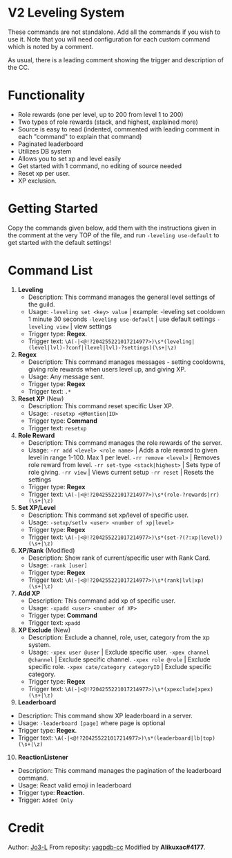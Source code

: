 # V2 Leveling System
These commands are not standalone. Add all the commands if you wish to use it. Note that you will need configuration for each custom command which is noted by a comment.

As usual, there is a leading comment showing the trigger and description of the CC.

# Functionality
- Role rewards (one per level, up to 200 from level 1 to 200)
- Two types of role rewards (stack, and highest, explained more)
- Source is easy to read (indented, commented with leading comment in each "command" to explain that command)
- Paginated leaderboard
- Utilizes DB system
- Allows you to set xp and level easily
- Get started with 1 command, no editing of source needed
- Reset xp per user.
- XP exclusion.

# Getting Started
Copy the commands given below, add them with the instructions given in the comment at the very TOP of the file, and run `-leveling use-default` to get started with the default settings!

# Command List
1. **Leveling**
    - Description: This command manages the general level settings of the guild.
    - Usage: 
    `-leveling set <key> value` | example: -leveling set cooldown 1 minute 30 seconds 
	`-leveling use-default` | use default settings 
	`-leveling view` | view settings
    - Trigger type: **Regex**.
    - Trigger text: `\A(-|<@!?204255221017214977>)\s*(leveling|(level|lvl)-?conf|(level|lvl)-?settings)(\s+|\z)`
2. **Regex**
    - Description: This command manages messages - setting cooldowns, giving role rewards when users level up, and giving XP.
    - Usage: Any message sent.
    - Trigger type: **Regex**
    - Trigger text: `.*`
3. **Reset XP** (New)
    - Description: This command reset specific User XP.
    - Usage: `-resetxp <@Mention|ID>`
    - Trigger type: **Command**
    - Trigger text: `resetxp`
4. **Role Reward**
    - Description: This command manages the role rewards of the server.
    - Usage:
        `-rr add <level> <role name>` | Adds a role reward to given level in range 1-100. Max 1 per level.
	    `-rr remove <level>` | Removes role reward from level.
	    `-rr set-type <stack|highest>` | Sets type of role giving.
	    `-rr view` | Views current setup
	    `-rr reset` | Resets the settings
    - Trigger type: **Regex**
    - Trigger text: `\A(-|<@!?204255221017214977>)\s*(role-?rewards|rr)(\s+|\z)`
5. **Set XP/Level**
    - Description: This command set xp/level of specific user.
    - Usage: `-setxp/setlv <user> <number of xp|level>`
    - Trigger type: **Regex**
    - Trigger text: `\A(-|<@!?204255221017214977>)\s*(set-?(?:xp|level))(\s+|\z)`
6. **XP/Rank** (Modified)
    - Description: Show rank of current/specific user with Rank Card.
    - Usage: `-rank [user]`
    - Trigger type: **Regex**
    - Trigger text: `\A(-|<@!?204255221017214977>)\s*(rank|lvl|xp)(\s+|\z)`
7.  **Add XP**
    - Description: This command add xp of specific user.
    - Usage: `-xpadd <user> <number of XP>`
    - Trigger type: **Command**
    - Trigger text: `xpadd`
8. **XP Exclude** (New)
    - Description: Exclude a channel, role, user, category from the xp system.
    - Usage:
    `-xpex user @user` | Exclude specific user.
`-xpex channel @channel` | Exclude specific channel.
`-xpex role @role` | Exclude specific role.
`-xpex cate/category categoryID` | Exclude specific category.
    - Trigger type: **Regex**
    - Trigger text: `\A(-|<@!?204255221017214977>)\s*(xpexclude|xpex)(\s+|\z)`
9. **Leaderboard**
- Description: This command show XP leaderboard in a server.
- Usage:
  `-leaderboard [page]` where page is optional
- Trigger type: **Regex**.
- Trigger text: `\A(-|<@!?204255221017214977>)\s*(leaderboard|lb|top)(\s+|\z)`
10. **ReactionListener**
- Description: This command manages the pagination of the leaderboard command.
- Usage: React valid emoji in leaderboard
- Trigger type: **Reaction**.
- Trigger: `Added Only`
# Credit
Author: [Jo3-L](https://github.com/Jo3-L/)
From reposity: [yagpdb-cc](https://github.com/yagpdb-cc/yagpdb-cc)
Modified by **Alikuxac#4177**.